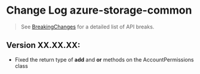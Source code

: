 # Change Log azure-storage-common

> See [BreakingChanges](BreakingChanges.md) for a detailed list of API breaks.

## Version XX.XX.XX:
- Fixed the return type of __add__ and __or__ methods on the AccountPermissions class